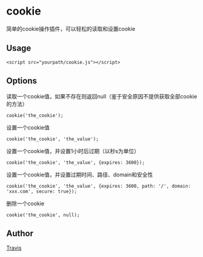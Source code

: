 # cookie

简单的cookie操作插件，可以轻松的读取和设置cookie

## Usage
    
    <script src="yourpath/cookie.js"></script>
    
## Options
    
读取一个cookie值，如果不存在则返回null（鉴于安全原因不提供获取全部cookie的方法）

    cookie('the_cookie');
    
设置一个cookie值

    cookie('the_cookie', 'the_value');
    
设置一个cookie值，并设置1小时后过期（以秒s为单位）
    
    cookie('the_cookie', 'the_value', {expires: 3600});
    
设置一个cookie值，并设置过期时间、路径、domain和安全性
    
    cookie('the_cookie', 'the_value', {expires: 3600, path: '/', domain: 'xxx.com', secure: true});

删除一个cookie
    
    cookie('the_cookie', null);

## Author

[Travis](http://travisup.com/)
